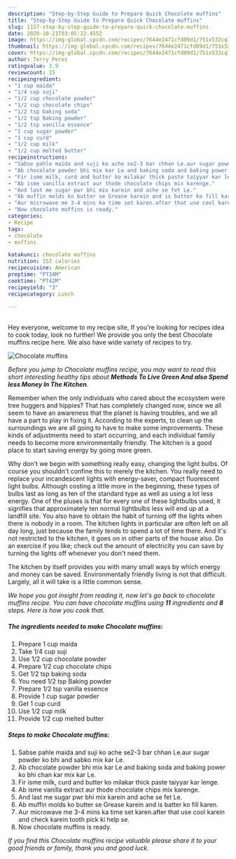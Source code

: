 ```yaml
---
description: "Step-by-Step Guide to Prepare Quick Chocolate muffins"
title: "Step-by-Step Guide to Prepare Quick Chocolate muffins"
slug: 1157-step-by-step-guide-to-prepare-quick-chocolate-muffins
date: 2020-10-21T03:05:22.455Z
image: https://img-global.cpcdn.com/recipes/7644e2471cfd09d1/751x532cq70/chocolate-muffins-recipe-main-photo.jpg
thumbnail: https://img-global.cpcdn.com/recipes/7644e2471cfd09d1/751x532cq70/chocolate-muffins-recipe-main-photo.jpg
cover: https://img-global.cpcdn.com/recipes/7644e2471cfd09d1/751x532cq70/chocolate-muffins-recipe-main-photo.jpg
author: Terry Perez
ratingvalue: 3.9
reviewcount: 15
recipeingredient:
- "1 cup maida"
- "1/4 cup suji"
- "1/2 cup chocolate powder"
- "1/2 cup chocolate chips"
- "1/2 tsp baking soda"
- "1/2 tsp Baking powder"
- "1/2 tsp vanilla essence"
- "1 cup sugar powder"
- "1 cup curd"
- "1/2 cup milk"
- "1/2 cup melted butter"
recipeinstructions:
- "Sabse pahle maida and suji ko ache se2-3 bar chhan Le.aur sugar powder ko bhi and sabko mix kar Le."
- "Ab chocolate powder bhi mix kar Le and baking soda and baking power ko bhi chan kar mix kar Le."
- "Fir isme milk, curd and butter ko milakar thick paste taiyyar kar lenge."
- "Ab isme vanilla extract aur thode chocolate chips mix karenge."
- "And last me sugar pwr bhi mix karein and ache se fet Le."
- "Ab muffin molds ko butter se Grease karein and is batter ko fill karen."
- "Aur microwave me 3-4 mins ka time set karen.after that use cool karein and check karein tooth pick ki help se."
- "Now chocolate muffins is ready."
categories:
- Recipe
tags:
- chocolate
- muffins

katakunci: chocolate muffins 
nutrition: 153 calories
recipecuisine: American
preptime: "PT34M"
cooktime: "PT42M"
recipeyield: "3"
recipecategory: Lunch

---
```

<br>
Hey everyone, welcome to my recipe site, If you're looking for recipes idea to cook today, look no further! We provide you only the best Chocolate muffins recipe here. We also have wide variety of recipes to try.
<br>


![Chocolate muffins](https://img-global.cpcdn.com/recipes/7644e2471cfd09d1/751x532cq70/chocolate-muffins-recipe-main-photo.jpg)

<i>Before you jump to Chocolate muffins recipe, you may want to read this short interesting healthy tips about 
<strong>Methods To Live Green And also Spend less Money In The Kitchen</strong>.</i>
</br>

Remember when the only individuals who cared about the ecosystem were tree huggers and hippies? That has completely changed now, since we all seem to have an awareness that the planet is having troubles, and we all have a part to play in fixing it. According to the experts, to clean up the surroundings we are all going to have to make some improvements. These kinds of adjustments need to start occurring, and each individual family needs to become more environmentally friendly. The kitchen is a good place to start saving energy by going more green.

Why don't we begin with something really easy, changing the light bulbs. Of course you shouldn't confine this to merely the kitchen. You really need to replace your incandescent lights with energy-saver, compact fluorescent light bulbs. Although costing a little more in the beginning, these types of bulbs last as long as ten of the standard type as well as using a lot less energy. One of the pluses is that for every one of these lightbulbs used, it signifies that approximately ten normal lightbulbs less will end up at a landfill site. You also have to obtain the habit of turning off the lights when there is nobody in a room. The kitchen lights in particular are often left on all day long, just because the family tends to spend a lot of time there. And it's not restricted to the kitchen, it goes on in other parts of the house also. Do an exercise if you like; check out the amount of electricity you can save by turning the lights off whenever you don't need them.

The kitchen by itself provides you with many small ways by which energy and money can be saved. Environmentally friendly living is not that difficult. Largely, all it will take is a little common sense.


<i>We hope you got insight from reading it, now let's go back to chocolate muffins recipe. You can have chocolate muffins using <strong>11</strong> ingredients and <strong>8</strong> steps. Here is how you cook that.
</i>

##### The ingredients needed to make Chocolate muffins:

1. Prepare 1 cup maida
1. Take 1/4 cup suji
1. Use 1/2 cup chocolate powder
1. Prepare 1/2 cup chocolate chips
1. Get 1/2 tsp baking soda
1. You need 1/2 tsp Baking powder
1. Prepare 1/2 tsp vanilla essence
1. Provide 1 cup sugar powder
1. Get 1 cup curd
1. Use 1/2 cup milk
1. Provide 1/2 cup melted butter


##### Steps to make Chocolate muffins:

1. Sabse pahle maida and suji ko ache se2-3 bar chhan Le.aur sugar powder ko bhi and sabko mix kar Le.
1. Ab chocolate powder bhi mix kar Le and baking soda and baking power ko bhi chan kar mix kar Le.
1. Fir isme milk, curd and butter ko milakar thick paste taiyyar kar lenge.
1. Ab isme vanilla extract aur thode chocolate chips mix karenge.
1. And last me sugar pwr bhi mix karein and ache se fet Le.
1. Ab muffin molds ko butter se Grease karein and is batter ko fill karen.
1. Aur microwave me 3-4 mins ka time set karen.after that use cool karein and check karein tooth pick ki help se.
1. Now chocolate muffins is ready.


<i>If you find this Chocolate muffins recipe valuable please share it to your good friends or family, thank you and good luck.</i>
